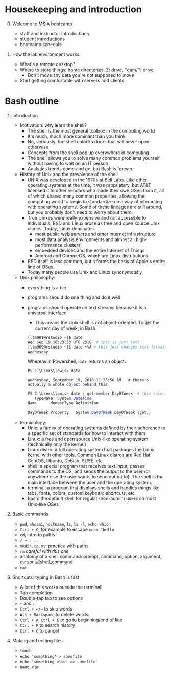 # Housekeeping and introduction

00. Welcome to MSiA bootcamp
    * staff and instructor introductions
    * student introductions
    * bootcamp schedule

0. How the lab environment works
    * What's a remote desktop?
    * Where to store things: home directories, Z: drive, Team/T: drive
        * Don't move any data you're not supposed to move
    * Start getting comfortable with servers and clients

# Bash outline

1. Introduction
    * Motivation: why learn the shell?
        * The shell is the most general toolbox in the computing world
        * It's much, much more dominant than you think
        * No, seriously: the shell unlocks doors that will never open otherwise
        * Concepts from the shell pop up everywhere in computing
        * The shell allows you to solve many common problems yourself without having to wait on an IT person
        * Analytics trends come and go, but Bash is forever.
    * History of Unix and the prevalence of the shell
        * UNIX was developed in the 1970s at Bell Labs. Like other operating systems at the time, 
        it was proprietary, but AT&T licensed it to other vendors who made their 
        own OSes from it, all of which shared many common properties, allowing the computing world 
        to begin to standardize on a way of interacting with operating systems. Some of these 
        lineages are still around, but you probably don't need to worry about them.
        * True Unixes were really expensive and not accessible to individuals. BSD and Linux arose
        as free and open source Unix clones. Today, Linux dominates
            * most public web servers and other internet infrastructure
            * most data analysis environments and almost all high-performance clusters
            * embedded devices and the entire Internet of Things
            * Android and ChromeOS, which are Linux distributions
        * BSD itself is less common, but it forms the basis of Apple's entire line of OSes.
        * Today many people use Unix and Linux synonymously
    * Unix philosophy:
        * everything is a file
        * programs should do one thing and do it well
        * programs should operate on text streams because it is a universal interface
            * This means the Unix shell is not object-oriented. To get the current day of week, in Bash:
            ```bash
            [ltm909@rstudio ~]$ date
            Wed Sep 19 16:23:53 UTC 2018  # this is just text
            [ltm909@rstudio ~]$ date +%A # this just changes text formatting
            Wednesday
            ```
            
            Whereas in Powershell, `date` returns an object:
            ```powershell
            PS C:\Users\lewis> date
            ```
            ```
            Wednesday, September 19, 2018 11:25:50 AM   # there's actually a whole object behind this
            ```
            ```powershell
            PS C:\Users\lewis> date | get-member DayOfWeek  # this selects a property of this object
               TypeName: System.DateTime
            Name      MemberType Definition
            ----      ---------- ----------
            DayOfWeek Property   System.DayOfWeek DayOfWeek {get;}
            ```
    * terminology: 
        * Unix: a family of operating systems defined by their adherence to a specific 
        set of standards for how to interact with them
        * Linux: a free and open source Unix-like operating system (technically only the kernel)
        * Linux distro: a full operating system that packages the Linux kernel with other tools. 
        Common Linux distros are Red Hat, CentOS, Ubuntu, Debian, SUSE, etc.
        * shell: a special program that receives text input, passes commands to the OS, and sends 
        the output to the user (or anywhere else the user wants to send output to). The shell is the 
        main interface between the user and the operating system.
        * terminal: a program that displays shells and handles things like tabs, fonts, colors, 
        custom keyboard shortcuts, etc.
        * Bash: the default shell for regular (non-admin) users on most Unix-like OSes

2. Basic commands
    * `pwd`, `whoami`, `hostname`, `ls`, `ls -l`, `echo`, `which`
    * `Ctrl + C`, for example to escape `echo "hello`
    * `cd`, intro to paths
    * `/ ~ . ..`
    * `mkdir`, `cp`, `mv`: practice with paths
    * `rm` *careful with this one*
    * anatomy of a shell command: prompt, command, option, argument, cursor 
    ![shell_command](https://softcover.s3.amazonaws.com/636/learn_enough_command_line/images/figures/anatomy.png "Anatomy of a shell command")
    * `cat`
    
3. Shortcuts: typing in Bash is fast
    * A lot of this works outside the terminal!
    * Tab completion
    * Double-tap tab to see options
    * `↑` and `↓`
    * `Ctrl + ←/→`  to skip words
    * `Alt + Backspace` to delete words
    * `Ctrl + A`, `Ctrl + E` to go to beginning/end of line
    * `Ctrl + R` to search history
    * `Ctrl + C` to cancel
    
4. Making and editing files
    * `touch`
    * `echo 'something' > somefile`
    * `echo 'something else' >> somefile`
    * `nano`, `vim`
    
